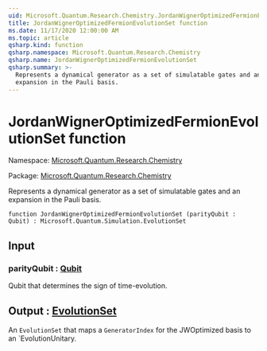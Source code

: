 ```yaml
---
uid: Microsoft.Quantum.Research.Chemistry.JordanWignerOptimizedFermionEvolutionSet
title: JordanWignerOptimizedFermionEvolutionSet function
ms.date: 11/17/2020 12:00:00 AM
ms.topic: article
qsharp.kind: function
qsharp.namespace: Microsoft.Quantum.Research.Chemistry
qsharp.name: JordanWignerOptimizedFermionEvolutionSet
qsharp.summary: >-
  Represents a dynamical generator as a set of simulatable gates and an
  expansion in the Pauli basis.
---
```


# JordanWignerOptimizedFermionEvolutionSet function

Namespace: [Microsoft.Quantum.Research.Chemistry](xref:Microsoft.Quantum.Research.Chemistry)

Package: [Microsoft.Quantum.Research.Chemistry](https://nuget.org/packages/Microsoft.Quantum.Research.Chemistry)


Represents a dynamical generator as a set of simulatable gates and anexpansion in the Pauli basis.

```qsharp
function JordanWignerOptimizedFermionEvolutionSet (parityQubit : Qubit) : Microsoft.Quantum.Simulation.EvolutionSet
```


## Input

### parityQubit : [Qubit](xref:microsoft.quantum.lang-ref.qubit)

Qubit that determines the sign of time-evolution.



## Output : [EvolutionSet](xref:Microsoft.Quantum.Simulation.EvolutionSet)

An `EvolutionSet` that maps a `GeneratorIndex` for the JWOptimized basis toan `EvolutionUnitary.
